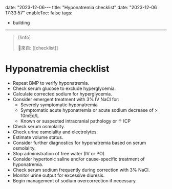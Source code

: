 date: "2023-12-06---
title: "Hyponatremia checklist"
date: "2023-12-06 17:33:57"
enableToc: false
tags:
  - building
---
> [!info]
>
> 🌱來自: [[checklist]]
# Hyponatremia checklist
- Repeat BMP to verify hyponatremia.
- Check serum glucose to exclude hyperglycemia.
- Calculate corrected sodium for hyperglycemia.
- Consider emergent treatment with 3% IV NaCl for:
  - Severely symptomatic hyponatremia
  - Symptomatic acute hyponatremia or acute sodium decrease of > 10mEq/L
  - Known or suspected intracranial pathology or ↑ ICP
- Check serum osmolality.
- Check urine osmolality and electrolytes.
- Estimate volume status.
- Consider further diagnostics for hyponatremia based on serum osmolality.
- Stop administration of free water (IV or PO).
- Consider hypertonic saline and/or cause-specific treatment of hyponatremia.
- Check serum sodium frequently during correction with 3% NaCl.
- Monitor urine output for excessive diuresis.
- Begin management of sodium overcorrection if necessary.
